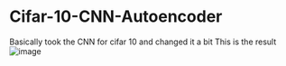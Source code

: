 # Cifar-10-CNN-Autoencoder
Basically took the CNN for cifar 10 and changed it a bit
This is the result
![image](https://user-images.githubusercontent.com/61866652/173195300-6adf2bd7-6be7-40af-b8c6-18580a4d8e02.png)

